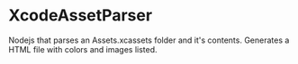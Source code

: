 # XcodeAssetParser
Nodejs that parses an Assets.xcassets folder and it's contents. Generates a HTML file with colors and images listed.
